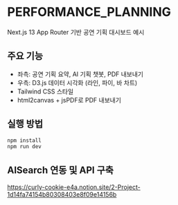 # PERFORMANCE_PLANNING

Next.js 13 App Router 기반 공연 기획 대시보드 예시

## 주요 기능
- 좌측: 공연 기획 요약, AI 기획 챗봇, PDF 내보내기
- 우측: D3.js 데이터 시각화 (라인, 파이, 바 차트)
- Tailwind CSS 스타일
- html2canvas + jsPDF로 PDF 내보내기

## 실행 방법
```bash
npm install
npm run dev
```

## AISearch 연동 및 API 구축
https://curly-cookie-e4a.notion.site/2-Project-1d14fa74154b80308403e8f09e14156b